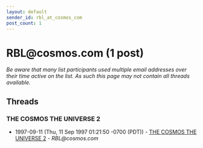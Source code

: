 ```yaml
---
layout: default
sender_id: rbl_at_cosmos_com
post_count: 1
---
```


# RBL<span>@</span>cosmos.com (1 post)

_Be aware that many list participants used multiple email addresses over their time active on the list. As such this page may not contain all threads available._

## Threads

### THE COSMOS                                                           THE UNIVERSE         2
+ 1997-09-11 (Thu, 11 Sep 1997 01:21:50 -0700 (PDT)) - [THE COSMOS                                                           THE UNIVERSE         2](/archive/1997/09/1936072cc2070165da487940fa9c747319373771a269d05c8c2b94537c2c27f0) - _RBL@cosmos.com_

